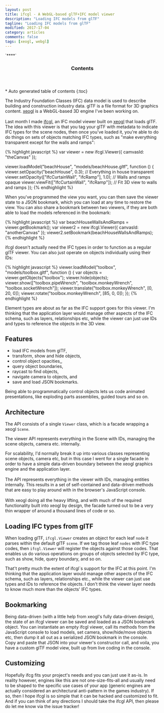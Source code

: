 ```yaml
---
layout: post
title: ifcgl - A WebGL-based glTF+IFC model viewer
description: "Loading IFC models from glTF"
tagline: "Loading IFC models from glTF"
modified: 2017-17-04
category: articles
comments: false
tags: [xeogl, webgl]
---
```


<section id="table-of-contents" class="toc">`****`
  <header>
    <h3>Contents</h3>
  </header>
<div id="drawer" markdown="1">
*  Auto generated table of contents
{:toc}
</div>
</section><!-- /#table-of-contents -->

The Industry Foundation Classes (IFC) data model is used to describe building and construction industry data. glTF is a
file format for 3D graphics content. [xeogl](http://xeogl.org) is a WebGL-based 3D engine I've been working on.
<br><br>
Last month I made [ifcgl](http://xeolabs.com/ifcgl), an IFC model viewer built on [xeogl](http://xeogl.org) that loads glTF. The
idea with this viewer is that you tag your glTF with metadata to indicate IFC types for the scene nodes, then once you've
loaded it, you're able to do do things on sets of objects matching IFC types, such as "make everything transparent except for the walls and ramps":

{% highlight javascript %}
 var viewer = new ifcgl.Viewer({ camvasId: "theCanvas" });

 viewer.loadModel("beachHouse", "models/beachHouse.gltf", function () {
     viewer.setOpacity("beachHouse", 0.3); // Everything in house transparent
     viewer.setOpacity(["IfcCurtainWall", "ifcRamp"], 1.0); // Walls and ramps opaque
     viewer.viewFit(["IfcCurtainWall", "ifcRamp"]); // Fit 3D view to walls and ramps
 });
{% endhighlight %}

When you've programmed the view you want, you can then save the viewer state to a JSON bookmark, which you can
load at any time to restore the view. You can also share a bookmark between two viewers, if they are both able to load
the models referenced in the bookmark:

 {% highlight javascript %}
 var beachHouseWallsAndRamps = viewer.getBookmark();
 var viewer2 = new ifcgl.Viewer({ canvasId: "anotherCanvas" });
 viewer2.setBookmark(beachHouseWallsAndRamps);
 {% endhighlight %}

ifcgl doesn't actually need the IFC types in order to function as a regular glTF viewer. You can also just operate on
objects individually using their IDs:

 {% highlight javascript %}
 viewer.loadModel("toolbox", "models/toolbox.gltf", function () {
    var objects = viewer.getObjects("toolbox");
    viewer.hide(objects);
    viewer.show(["toolbox.pipeWrench", "toolbox.monkeyWrench", "toolbox.socketWrench"]);
    viewer.translate("toolbox.monkeyWrench", [0, 20, 0]);
    viewer.rotate("toolbox.monkeyWrench", [85, 0, 0]);
 });
 {% endhighlight %}

Element types are about as far as the IFC support goes for this viewer. I'm thinking that the application layer would manage other
aspects of the IFC schema, such as layers, relationships etc, while the viewer can just use IDs and types to reference
the objects in the 3D view.

## Features

* load IFC models from glTF,
* transform, show and hide objects,
* control object opacities,,
* query object boundaries,
* raycast to find objects,
* navigate camera to objects, and
* save and load JSON bookmarks.

Being able to programmatically control objects lets us code animated presentations, like exploding parts assemblies, guided tours and so on.



## Architecture

The API consists of a single `````Viewer````` class, which is a facade wrapping a xeogl ````Scene````.

The viewer API represents everything in the Scene
with IDs, managing the scene objects, camera etc. internally.

For scalability, I'd normally break it up
into various classes representing scene objects, camera  etc, but in this case I went for a single facade in order to have
 a simple data-driven boundary between the xeogl graphics engine and the application layer.
 <br><br>
The API represents everything in the viewer with IDs, managing entities internally. This results in a set of self-contained
and data-driven methods that are easy to play around with in the browser's JavaScript console.
 <br><br>
 With xeogl doing all the heavy lifting, and with much of the required functionality built into xeogl by
 design, the facade turned out to be a very thin wrapper of around a thousand lines of code or so.

## Loading IFC types from glTF

When loading glTF, ````ifcgl.Viewer```` creates an object for each leaf ````node```` it parses within the default glTF ````scene````. If we tag those leaf ````nodes```` with IFC type codes, then ````ifcgl.Viewer```` will register the objects against those codes. That enables us do various operations on groups of objects selected by IFC type, such as show, hide, query boundary, and so on.

That't pretty much the extent of ifcgl`s support for the IFC at this point. I'm thinking that the application layer would manage other aspects of the IFC schema, such as layers, relationships etc., while the viewer can just use types and IDs to reference the objects. I don't think the viewer layer needs to know much more than the objects' IFC types.

## Bookmarking

Being data-driven (with a little help from xeogl's fully data-driven design), the state of an ifcgl viewer can be saved and loaded as a JSON bookmark object. You can instantiate an empty ifcgl viewer, call its methods from the JavaScript console to load models, set camera, show/hide/move objects etc, then dump it all out as a serialized JSON bookmark in the console. Copy and paste that JSON into your viewer's constructor call, and voila, you have a custom glTF model view, built up from live coding in the console.

## Customizing

Hopefully ifcg fits your project's needs and you can just use it as-is. In reality however, engines like this are not one-size-fits-all and usually need to be shaped to the specific use cases of your app (generic engines are actually considered an architectural anti-pattern in the games industry). If so, then I hope ifcgl is so simple that it can be hacked and customized to fit. And if you can think of any directions I should take the ifcgl API, then please do let me know via the issue tracker!




 

 



 
 
 
 
     
 





